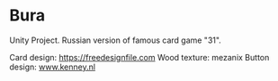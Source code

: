 # Bura
Unity Project. Russian version of famous card game "31". 


Card design: https://freedesignfile.com
Wood texture: mezanix
Button design: www.kenney.nl
